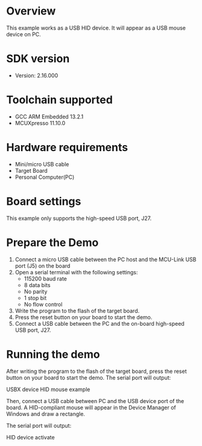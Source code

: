 Overview
========
This example works as a USB HID device. It will appear as a USB mouse device on PC.


SDK version
===========
- Version: 2.16.000

Toolchain supported
===================
- GCC ARM Embedded  13.2.1
- MCUXpresso  11.10.0

Hardware requirements
=====================
- Mini/micro USB cable
- Target Board
- Personal Computer(PC)

Board settings
==============
This example only supports the high-speed USB port, J27.

Prepare the Demo
================
1.  Connect a micro USB cable between the PC host and the MCU-Link USB port (J5) on the board
2.  Open a serial terminal with the following settings:
    - 115200 baud rate
    - 8 data bits
    - No parity
    - 1 stop bit
    - No flow control
3.  Write the program to the flash of the target board.
4.  Press the reset button on your board to start the demo.
5.  Connect a USB cable between the PC and the on-board high-speed USB port, J27.

Running the demo
================
After writing the program to the flash of the target board,
press the reset button on your board to start the demo.
The serial port will output:

USBX device HID mouse example

Then, connect a USB cable between PC and the USB device port
of the board. A HID-compliant mouse will appear in the
Device Manager of Windows and draw a rectangle.

The serial port will output:

HID device activate
